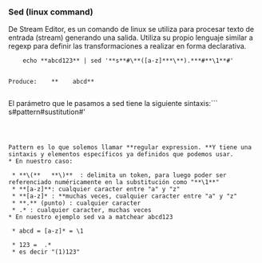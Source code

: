 ### []()Sed (linux command)
De Stream Editor, es un comando de linux se utiliza para procesar texto de entrada (stream) generando una salida. Utiliza su propio lenguaje similar a regexp para definir las transformaciones a realizar en forma declarativa.

```
    echo **abcd123** | sed '**s**#\**([a-z]***\**).***#**\1**#'


Produce:    **    abcd**


```



El parámetro que le pasamos a sed tiene la siguiente sintaxis:```
                 s#pattern#sustitution#'
```



Pattern es lo que solemos llamar **regular expression. **Y tiene una sintaxis y elementos específicos ya definidos que podemos usar.
* En nuestro caso:

 * **\(**   **\)**  : delimita un token, para luego poder ser referenciado numéricamente en la substitución como "**\1**"
 * **[a-z]**: cualquier caracter entre "a" y "z"
 * **[a-z]* : **muchas veces, cualquier caracter entre "a" y "z"
 * **.** (punto) : cualquier caracter
 * .* : cualquier caracter, muchas veces
* En nuestro ejemplo sed va a matchear abcd123

 * abcd = [a-z]* = \1

 * 123 =  .*
 * es decir "(1)123"